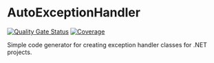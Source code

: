 ﻿# AutoExceptionHandler

[![Quality Gate Status](https://sonarcloud.io/api/project_badges/measure?project=retroandchill_ExceptionHandlerGenerator&metric=alert_status)](https://sonarcloud.io/summary/new_code?id=retroandchill_ExceptionHandlerGenerator) [![Coverage](https://sonarcloud.io/api/project_badges/measure?project=retroandchill_ExceptionHandlerGenerator&metric=coverage)](https://sonarcloud.io/summary/new_code?id=retroandchill_ExceptionHandlerGenerator)

Simple code generator for creating exception handler classes for .NET projects.

